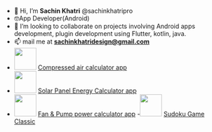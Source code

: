 - 👋 Hi, I’m **Sachin Khatri** @sachinkhatripro
- 🤓App Developer(Android) 
- 💞️ I’m looking to collaborate on projects involving Android apps development, plugin development using Flutter, kotlin, java.
- 📫 mail me at **sachinkhatridesign@gmail.com**
- [<img src ="https://play-lh.googleusercontent.com/9uu-V0sTXQIwrgTGSqKcC8A1ykwjLclFJCD7jhw0oyG2vK_WRb1NqPrQVZuXKrzFL5k=s48-rw" width="50">](https://play.google.com/store/apps/details?id=in.skdesign.compressed_air_calculator) <a href="https://play.google.com/store/apps/details?id=in.skdesign.compressed_air_calculator">Compressed air calculator app</a>
- [<img src="https://play-lh.googleusercontent.com/gDJ_YF4ZFJMJqFGAXcjHxYnpHvknZpENMjKqQT92TySxeyTgCyMLRBL0SoBrsFtRQw=w240-h480-rw" width="50">](https://play.google.com/store/apps/details?id=com.skdesign.solar_energy_calculator) <a href="https://play.google.com/store/apps/details?id=com.skdesign.solar_energy_calculator">Solar Panel Energy Calculator app</a>
- [<img src="https://play-lh.googleusercontent.com/uhZ6qdGoZ4Tv4OhSPLQiOZWWfrvhLoFVSR-6XAG02kFa2i11OJ2ZNArbcXs71XxRdw=w240-h480-rw" width="50">](https://play.google.com/store/apps/details?id=com.skdesign.powercalculationapp) <a href="https://play.google.com/store/apps/details?id=com.skdesign.powercalculationapp">Fan & Pump power calculator app</a>
-[<img src="https://play-lh.googleusercontent.com/pe3ZwkjoTpySN15Wj55d1b_8cX4QBfahqpCEQp9q_eZ6AH-JsztuqWjCDJq3K9Q_G_c=w240-h480-rw" width="50">](https://play.google.com/store/apps/details?id=com.skdesign.sudokuretro) <a href ="https://play.google.com/store/apps/details?id=com.skdesign.sudokuretro">Sudoku Game Classic</a>
<!---[<img src="path/to/image.png">](https://link-to-your-URL/)--->
<!---
sachinkhatripro/sachinkhatripro is a ✨ special ✨ repository because its `README.md` (this file) appears on your GitHub profile.
You can click the Preview link to take a look at your changes.
--->
